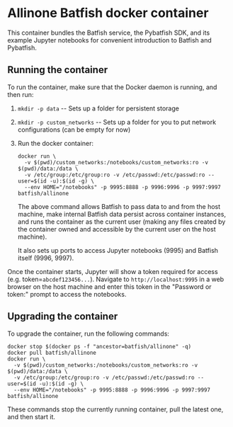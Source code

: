 # Allinone Batfish docker container

This container bundles the Batfish service, the Pybatfish SDK, and its example Jupyter notebooks for convenient introduction to Batfish and Pybatfish.

## Running the container

To run the container, make sure that the Docker daemon is running, and then run:

1. `mkdir -p data` -- Sets up a folder for persistent storage
2. `mkdir -p custom_networks` -- Sets up a folder for you to put network configurations (can be empty for now)
3. Run the docker container:
    ```
    docker run \
      -v $(pwd)/custom_networks:/notebooks/custom_networks:ro -v $(pwd)/data:/data \
      -v /etc/group:/etc/group:ro -v /etc/passwd:/etc/passwd:ro --user=$(id -u):$(id -g) \
      --env HOME="/notebooks" -p 9995:8888 -p 9996:9996 -p 9997:9997 batfish/allinone
    ```

    The above command allows Batfish to pass data to and from the host machine, make internal Batfish data persist across container instances, and runs the container as the current user (making any files created by the container owned and accessible by the current user on the host machine).

    It also sets up ports to access Jupyter notebooks (9995) and Batfish itself (9996, 9997).

Once the container starts, Jupyter will show a token required for access (e.g. token=`abcdef123456...`).  Navigate to `http://localhost:9995` in a web browser on the host machine and enter this token in the "Password or token:" prompt to access the notebooks.

## Upgrading the container

To upgrade the container, run the following commands:
```
docker stop $(docker ps -f "ancestor=batfish/allinone" -q)
docker pull batfish/allinone
docker run \
  -v $(pwd)/custom_networks:/notebooks/custom_networks:ro -v $(pwd)/data:/data \
  -v /etc/group:/etc/group:ro -v /etc/passwd:/etc/passwd:ro --user=$(id -u):$(id -g) \
  --env HOME="/notebooks" -p 9995:8888 -p 9996:9996 -p 9997:9997 batfish/allinone
```

These commands stop the currently running container, pull the latest one, and then start it.
